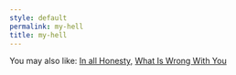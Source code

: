 ```yaml
---
style: default
permalink: my-hell
title: my-hell
---
```

You may also like:
[In all Honesty,](http://scp-wiki.net/in-all-honesty)
[What Is Wrong With You](http://scp-wiki.net/what-is-wrong-with-you)